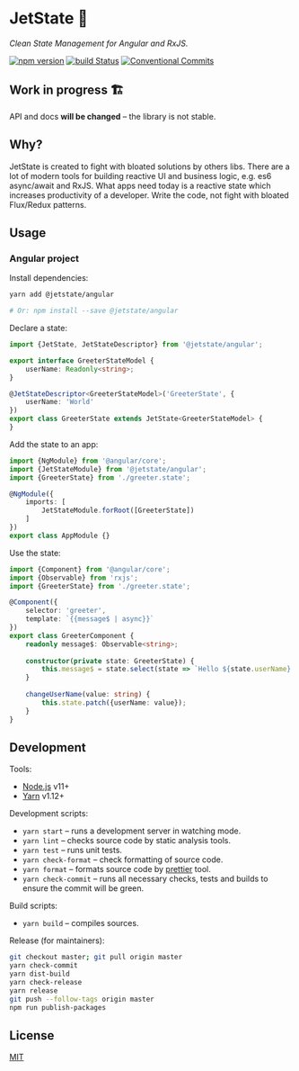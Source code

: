 # JetState 🚀 

_Clean State Management for Angular and RxJS._

[![npm version](https://badge.fury.io/js/%40jetstate%2Fcore.svg)](https://www.npmjs.com/@jetstate/core)
[![build Status](https://travis-ci.org/mnasyrov/jetstate.svg?branch=master)](https://travis-ci.org/mnasyrov/jetstate)
[![Conventional Commits](https://img.shields.io/badge/Conventional%20Commits-1.0.0-yellow.svg)](https://conventionalcommits.org)


## Work in progress 🏗

API and docs **will be changed** – the library is not stable.


## Why?

JetState is created to fight with bloated solutions by others libs. There are a lot of modern tools for building reactive UI and business logic, e.g. es6 async/await and RxJS. What apps need today is a reactive state which increases productivity of a developer. Write the code, not fight with bloated Flux/Redux patterns. 


## Usage

### Angular project

Install dependencies:

```bash
yarn add @jetstate/angular

# Or: npm install --save @jetstate/angular
```
    

Declare a state:

```typescript
import {JetState, JetStateDescriptor} from '@jetstate/angular';

export interface GreeterStateModel {
    userName: Readonly<string>;
}

@JetStateDescriptor<GreeterStateModel>('GreeterState', {
    userName: 'World'
})
export class GreeterState extends JetState<GreeterStateModel> {
}
```


Add the state to an app:

```typescript
import {NgModule} from '@angular/core';
import {JetStateModule} from '@jetstate/angular';
import {GreeterState} from './greeter.state';

@NgModule({
    imports: [
        JetStateModule.forRoot([GreeterState])
    ]
})
export class AppModule {}
``` 


Use the state:

```typescript
import {Component} from '@angular/core';
import {Observable} from 'rxjs';
import {GreeterState} from './greeter.state';

@Component({
    selector: 'greeter',
    template: `{{message$ | async}}`
})
export class GreeterComponent {
    readonly message$: Observable<string>;
    
    constructor(private state: GreeterState) {
        this.message$ = state.select(state => `Hello ${state.userName}!`); 
    }
    
    changeUserName(value: string) {
        this.state.patch({userName: value});
    }
}
```


## Development

Tools:
* [Node.js](https://nodejs.org) v11+
* [Yarn](https://yarnpkg.com) v1.12+

Development scripts:
* `yarn start` – runs a development server in watching mode.
* `yarn lint` – checks source code by static analysis tools.
* `yarn test` – runs unit tests.
* `yarn check-format` – check formatting of source code.
* `yarn format` – formats source code by [prettier](https://prettier.io/) tool.
* `yarn check-commit` – runs all necessary checks, tests and builds to ensure the commit will be green.

Build scripts: 
* `yarn build` – compiles sources.

Release (for maintainers):

```bash
git checkout master; git pull origin master
yarn check-commit
yarn dist-build
yarn check-release
yarn release
git push --follow-tags origin master
npm run publish-packages
```

## License

[MIT](LICENSE)
